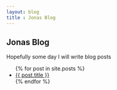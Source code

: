 ```yaml
---
layout: blog
title : Jonas Blog
---
```



## Jonas Blog
Hopefully some day I will write blog posts

<ul>
  {% for post in site.posts %}
    <li>
      <a href="{{ post.url }}">{{ post.title }}</a>
    </li>
  {% endfor %}
</ul>
